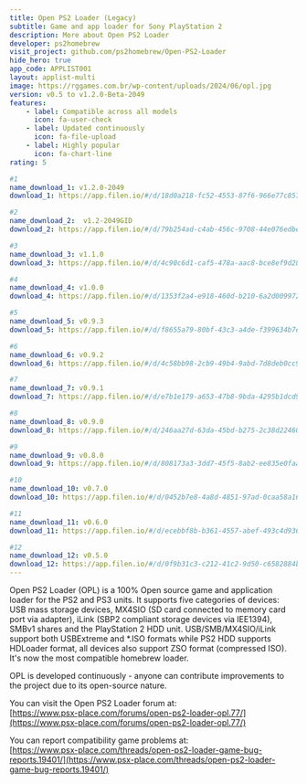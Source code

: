 ```yaml
---
title: Open PS2 Loader (Legacy)
subtitle: Game and app loader for Sony PlayStation 2
description: More about Open PS2 Loader
developer: ps2homebrew
visit_project: github.com/ps2homebrew/Open-PS2-Loader
hide_hero: true
app_code: APPLIST001
layout: applist-multi
image: https://rggames.com.br/wp-content/uploads/2024/06/opl.jpg
version: v0.5 to v1.2.0-Beta-2049
features:
    - label: Compatible across all models
      icon: fa-user-check
    - label: Updated continuously
      icon: fa-file-upload
    - label: Highly popular
      icon: fa-chart-line
rating: 5

#1
name_download_1: v1.2.0-2049
download_1: https://app.filen.io/#/d/18d0a218-fc52-4553-87f6-966e77c85752#7dq6xD4k7N0618pqFKfWJLa61BA87yAo

#2
name_download_2:  v1.2-2049GID
download_2: https://app.filen.io/#/d/79b254ad-c4ab-456c-9708-44e076edbeb4#1kGrXHLES1T6mMuF8tqWKvGSc6szuA7B

#3
name_download_3: v1.1.0
download_3: https://app.filen.io/#/d/4c90c6d1-caf5-478a-aac8-bce8ef9d28a5#JP55pOHEwikRqtIxOOdvDhyzmoAdegEF

#4
name_download_4: v1.0.0
download_4: https://app.filen.io/#/d/1353f2a4-e918-460d-b210-6a2d009972af#wf94kizQBGiojksCCyTT8w3CoJ9TvZ3e

#5
name_download_5: v0.9.3
download_5: https://app.filen.io/#/d/f8655a79-80bf-43c3-a4de-f399634b7eb9#LstdTcfTzUAEoovjjavV8umxTN1NAj3s

#6
name_download_6: v0.9.2
download_6: https://app.filen.io/#/d/4c58bb98-2cb9-49b4-9abd-7d8deb0cc9d7#hxsgLvakJ96okzpZdIvPKbGBEdevcHQc

#7
name_download_7: v0.9.1
download_7: https://app.filen.io/#/d/e7b1e179-a653-47b8-9bda-4295b1dcd946#WJcgWDi72tgEnsO0wyDePiFxgCnEn3z9

#8
name_download_8: v0.9.0
download_8: https://app.filen.io/#/d/246aa27d-63da-45bd-b275-2c38d2246076#G9X0oNvtGF3zmiWmv4tj9ERo4yR0bszJ

#9
name_download_9: v0.8.0
download_9: https://app.filen.io/#/d/808173a3-3dd7-45f5-8ab2-ee835e0faaea#FDsMoHqfNV0a3uUeEcpBxXWjxKzdVrS6

#10
name_download_10: v0.7.0
download_10: https://app.filen.io/#/d/0452b7e8-4a8d-4851-97ad-0caa58a16d10#pXdvA47NcEEqUNlKmp0awnj5aNzkRbYG

#11
name_download_11: v0.6.0
download_11: https://app.filen.io/#/d/ecebbf8b-b361-4557-abef-493c4d936681#dCX3L1ua7aTykCfla2pf0cZ784lIPVK4

#12
name_download_12: v0.5.0
download_12: https://app.filen.io/#/d/0f9b31c3-c212-41c2-9d50-c6582884b0ce#JkyfGd8nXyx3JaUn2ysmedydz2ppJa8v
---
```


Open PS2 Loader (OPL) is a 100% Open source game and application loader for the PS2 and PS3 units. It supports five categories of devices: USB mass storage devices, MX4SIO (SD card connected to memory card port via adapter), iLink (SBP2 compliant storage devices via IEE1394), SMBv1 shares and the PlayStation 2 HDD unit. USB/SMB/MX4SIO/iLink support both USBExtreme and *.ISO formats while PS2 HDD supports HDLoader format, all devices also support ZSO format (compressed ISO). It's now the most compatible homebrew loader.  

OPL is developed continuously - anyone can contribute improvements to the project due to its open-source nature.  

You can visit the Open PS2 Loader forum at:  
[https://www.psx-place.com/forums/open-ps2-loader-opl.77/](https://www.psx-place.com/forums/open-ps2-loader-opl.77/)

You can report compatibility game problems at:  
[https://www.psx-place.com/threads/open-ps2-loader-game-bug-reports.19401/](https://www.psx-place.com/threads/open-ps2-loader-game-bug-reports.19401/)
